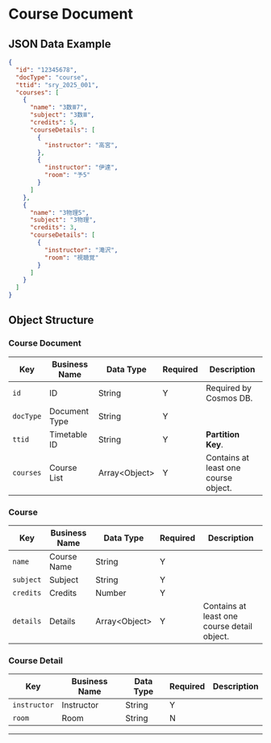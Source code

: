 # Course Document

## JSON Data Example

```json
{
  "id": "12345678",
  "docType": "course",
  "ttid": "sry_2025_001",
  "courses": [
    {
      "name": "3数Ⅲ7",
      "subject": "3数Ⅲ",
      "credits": 5,
      "courseDetails": [
        {
          "instructor": "高宮",
        },
        {
          "instructor": "伊達",
          "room": "予5"
        }
      ]
    },
    {
      "name": "3物理5",
      "subject": "3物理",
      "credits": 3,
      "courseDetails": [
        {
          "instructor": "滝沢",
          "room": "視聴覚"
        }
      ]
    }
  ]
}

```

## Object Structure

### Course Document

| Key       | Business Name | Data Type       | Required | Description                          |
| --------- | ------------- | --------------- | -------- | ------------------------------------ |
| `id`      | ID            | String          | Y        | Required by Cosmos DB.               |
| `docType` | Document Type | String          | Y        |                                      |
| `ttid`    | Timetable ID  | String          | Y        | **Partition Key**.                   |
| `courses` | Course List   | Array\<Object\> | Y        | Contains at least one course object. |

### Course

| Key       | Business Name | Data Type       | Required | Description                                 |
| --------- | ------------- | --------------- | -------- | ------------------------------------------- |
| `name`    | Course Name   | String          | Y        |                                             |
| `subject` | Subject       | String          | Y        |                                             |
| `credits` | Credits       | Number          | Y        |                                             |
| `details` | Details       | Array\<Object\> | Y        | Contains at least one course detail object. |

### Course Detail

| Key          | Business Name | Data Type | Required | Description |
| ------------ | ------------- | --------- | -------- | ----------- |
| `instructor` | Instructor    | String    | Y        |             |
| `room`       | Room          | String    | N        |             |

---
